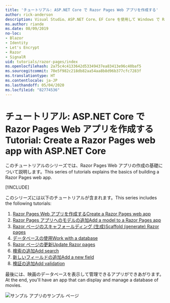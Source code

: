 ```yaml
---
title: 'チュートリアル: ASP.NET Core で Razor Pages Web アプリを作成する'
author: rick-anderson
description: Visual Studio、ASP.NET Core、EF Core を使用して Windows で Razor Pages Web アプリを作成します。
ms.author: riande
ms.date: 08/09/2019
no-loc:
- Blazor
- Identity
- Let's Encrypt
- Razor
- SignalR
uid: tutorials/razor-pages/index
ms.openlocfilehash: 2a75c4c4133642d53349437ea83413e96c40baf5
ms.sourcegitcommit: 70e5f982c218db82aa54aa8b8d96b377cfc7283f
ms.translationtype: HT
ms.contentlocale: ja-JP
ms.lasthandoff: 05/04/2020
ms.locfileid: "82774536"
---
```

# <a name="tutorial-create-a-razor-pages-web-app-with-aspnet-core"></a><span data-ttu-id="61eaa-103">チュートリアル: ASP.NET Core で Razor Pages Web アプリを作成する</span><span class="sxs-lookup"><span data-stu-id="61eaa-103">Tutorial: Create a Razor Pages web app with ASP.NET Core</span></span>

<span data-ttu-id="61eaa-104">このチュートリアルのシリーズでは、Razor Pages Web アプリの作成の基礎について説明します。</span><span class="sxs-lookup"><span data-stu-id="61eaa-104">This series of tutorials explains the basics of building a Razor Pages web app.</span></span> 

[!INCLUDE[](~/includes/advancedRP.md)]

<span data-ttu-id="61eaa-105">このシリーズには以下のチュートリアルが含まれます。</span><span class="sxs-lookup"><span data-stu-id="61eaa-105">This series includes the following tutorials:</span></span>

1. <span data-ttu-id="61eaa-106">[Razor Pages Web アプリを作成する](xref:tutorials/razor-pages/razor-pages-start)</span><span class="sxs-lookup"><span data-stu-id="61eaa-106">[Create a Razor Pages web app](xref:tutorials/razor-pages/razor-pages-start)</span></span>
1. <span data-ttu-id="61eaa-107">[Razor Pages アプリへのモデルの追加](xref:tutorials/razor-pages/model)</span><span class="sxs-lookup"><span data-stu-id="61eaa-107">[Add a model to a Razor Pages app](xref:tutorials/razor-pages/model)</span></span>
1. <span data-ttu-id="61eaa-108">[Razor ページのスキャフォールディング (生成)](xref:tutorials/razor-pages/page)</span><span class="sxs-lookup"><span data-stu-id="61eaa-108">[Scaffold (generate) Razor pages](xref:tutorials/razor-pages/page)</span></span>
1. [<span data-ttu-id="61eaa-109">データベースの使用</span><span class="sxs-lookup"><span data-stu-id="61eaa-109">Work with a database</span></span>](xref:tutorials/razor-pages/sql)
1. <span data-ttu-id="61eaa-110">[Razor ページの更新](xref:tutorials/razor-pages/da1)</span><span class="sxs-lookup"><span data-stu-id="61eaa-110">[Update Razor pages](xref:tutorials/razor-pages/da1)</span></span>
1. [<span data-ttu-id="61eaa-111">検索の追加</span><span class="sxs-lookup"><span data-stu-id="61eaa-111">Add search</span></span>](xref:tutorials/razor-pages/search)
1. [<span data-ttu-id="61eaa-112">新しいフィールドの追加</span><span class="sxs-lookup"><span data-stu-id="61eaa-112">Add a new field</span></span>](xref:tutorials/razor-pages/new-field)
1. [<span data-ttu-id="61eaa-113">検証の追加</span><span class="sxs-lookup"><span data-stu-id="61eaa-113">Add validation</span></span>](xref:tutorials/razor-pages/validation)

<span data-ttu-id="61eaa-114">最後には、映画のデータベースを表示して管理できるアプリができあがります。</span><span class="sxs-lookup"><span data-stu-id="61eaa-114">At the end, you'll have an app that can display and manage a database of movies.</span></span>

![サンプル アプリのサンプル ページ](index/_static/sample-page.png)
